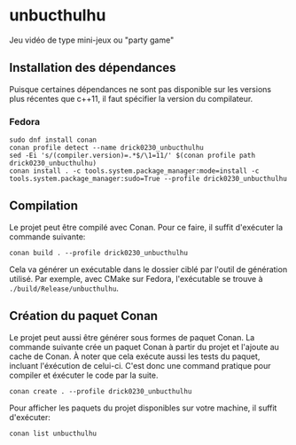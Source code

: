 # unbucthulhu
Jeu vidéo de type mini-jeux ou "party game"

## Installation des dépendances

Puisque certaines dépendances ne sont pas disponible sur les versions plus récentes que c++11, il faut spécifier la version du compilateur.

### Fedora

```SH
sudo dnf install conan
conan profile detect --name drick0230_unbucthulhu
sed -Ei 's/(compiler.version)=.*$/\1=11/' $(conan profile path drick0230_unbucthulhu)
conan install . -c tools.system.package_manager:mode=install -c tools.system.package_manager:sudo=True --profile drick0230_unbucthulhu
```

## Compilation

Le projet peut être compilé avec Conan.
Pour ce faire, il suffit d'exécuter la commande suivante:


```SH
conan build . --profile drick0230_unbucthulhu
```

Cela va générer un exécutable dans le dossier ciblé par l'outil de génération utilisé.
Par exemple, avec CMake sur Fedora, l'exécutable se trouve à `./build/Release/unbucthulhu`.

## Création du paquet Conan

Le projet peut aussi être générer sous formes de paquet Conan.
La commande suivante crée un paquet Conan à partir du projet et l'ajoute au cache de Conan.
À noter que cela exécute aussi les tests du paquet, incluant l'éxécution de celui-ci.
C'est donc une command pratique pour compiler et éxécuter le code par la suite.

```SH
conan create . --profile drick0230_unbucthulhu
```

Pour afficher les paquets du projet disponibles sur votre machine, il suffit d'exécuter:

```SH
conan list unbucthulhu
```
